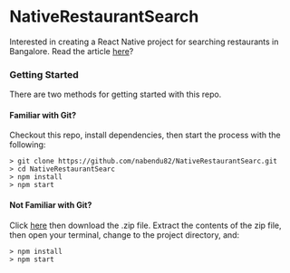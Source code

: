 # NativeRestaurantSearch
Interested in creating a React Native project for searching restaurants in Bangalore. Read the article [here](https://medium.com/@nabendu82/restaurant-search-app-with-react-native-using-zomato-api-11faa7380b89)?

### Getting Started

There are two methods for getting started with this repo.

#### Familiar with Git?
Checkout this repo, install dependencies, then start the process with the following:

```
> git clone https://github.com/nabendu82/NativeRestaurantSearc.git
> cd NativeRestaurantSearc
> npm install
> npm start
```

#### Not Familiar with Git?
Click [here](https://github.com/nabendu82/NativeRestaurantSearc/archive/master.zip) then download the .zip file.  Extract the contents of the zip file, then open your terminal, change to the project directory, and:

```
> npm install
> npm start
```

